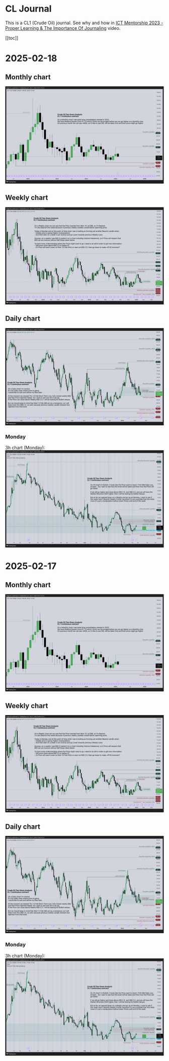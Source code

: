 # CL Journal
This is a CL1 (Crude Oil) journal. See why and how in
[ICT Mentorship 2023 - Proper Learning & The Importance Of Journaling](https://youtu.be/FQqwmDJOtxk) video.

<!-- nvm install --default 20.9.0 ; bun dev -->

[[toc]]

# 2025-02-18
## Monthly chart
![2025-02-18: Monthly chart](images/2025-02-17/2025-02-17-M.png)
## Weekly chart
![2025-02-18: Weekly chart](images/2025-02-17/2025-02-17-W.png)
## Daily chart
![2025-02-18: Daily chart](images/2025-02-17/2025-02-17-D.png)
### Monday
3h chart (Monday):
![2025-02-18: 3h chart (Monday)](images/2025-02-17/2025-02-17-3h.png)

# 2025-02-17
## Monthly chart
![2025-02-17: Monthly chart](images/2025-02-17/2025-02-17-M.png)
## Weekly chart
![2025-02-17: Weekly chart](images/2025-02-17/2025-02-17-W.png)
## Daily chart
![2025-02-17: Daily chart](images/2025-02-17/2025-02-17-D.png)
### Monday
3h chart (Monday):
![2025-02-17: 3h chart (Monday)](images/2025-02-17/2025-02-17-3h.png)
